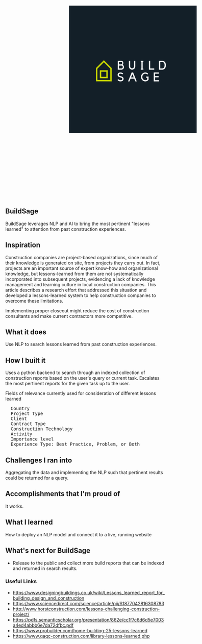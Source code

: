 <p align='center'>
  <img src="./img/build_sage_orig.png" style='width: 400px; margin: 200px'/>
</p>

BuildSage
---

BuildSage leverages NLP and AI to bring the most pertinent "lessons learned" to attention from past construction experiences.

## Inspiration

Construction companies are project-based organizations, since much of their knowledge is generated on site, from projects they carry out. In fact, projects are an important source of expert know-how and organizational knowledge, but lessons-learned from them are not systematically incorporated into subsequent projects, evidencing a lack of knowledge management and learning culture in local construction companies. This article describes a research effort that addressed this situation and developed a lessons-learned system to help construction companies to overcome these limitations. 

Implementing proper closeout might reduce the cost of construction consultants and make current contractors more competitive.

## What it does
Use NLP to search lessons learned from past construction experiences.

## How I built it
Uses a python backend to search through an indexed collection of construction reports based on the user's query or current task. Escalates the most pertinent reports for the given task up to the user.

Fields of relevance currently used for consideration of different lessons learned
<pre>
  Country
  Project Type
  Client
  Contract Type
  Construction Technology
  Activity
  Importance level
  Experience Type: Best Practice, Problem, or Both
</pre>

## Challenges I ran into
Aggregating the data and implementing the NLP such that pertinent results could be returned for a query.

## Accomplishments that I'm proud of
It works.

## What I learned
How to deploy an NLP model and connect it to a live, running website

## What's next for BuildSage
* Release to the public and collect more build reports that can be indexed and returned in search results.


### Useful Links
* https://www.designingbuildings.co.uk/wiki/Lessons_learned_report_for_building_design_and_construction
* https://www.sciencedirect.com/science/article/pii/S1877042816308783
* http://www.horstconstruction.com/lessons-challenging-construction-project/
* https://pdfs.semanticscholar.org/presentation/862e/cc1f7c6d6d5e7003a4ed4abbb6e7da72dfbc.pdf
* https://www.probuilder.com/home-building-25-lessons-learned
* https://www.qaqc-construction.com/library-lessons-learned.php